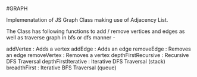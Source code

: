 #GRAPH 

Implemenatation of JS Graph Class making use of Adjacency List. 

The Class has following functions to add / remove vertices and edges as well as traverse graph in bfs or dfs manner - 

addVertex : Adds a vertex
addEdge : Adds an edge
removeEdge : Removes an edge
removeVertex : Removes a vertex
depthFirstRecursive : Recursive DFS Traversal
depthFirstIterative : Iterative DFS Traversal (stack)
breadthFirst : Iterative BFS Traversal (queue)